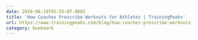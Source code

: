 ```yaml
---
date: 2018-06-18T05:55:07.000Z
title: 'How Coaches Prescribe Workouts for Athletes | TrainingPeaks'
url: https://www.trainingpeaks.com/blog/how-coaches-prescribe-workouts-for-athletes/
category: bookmark
---
```

